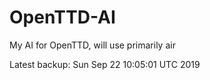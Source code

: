 # OpenTTD-AI
My AI for OpenTTD, will use primarily air

Latest backup: Sun Sep 22 10:05:01 UTC 2019
